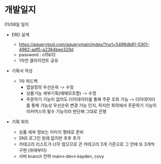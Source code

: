 # 개발일지



01/08일 일지

- ERD 설계
  - https://aquerytool.com/aquerymain/index/?rurl=5496db81-0301-4982-adf5-a2384bee329d
  - password : o15b12 
  - 1차안 클라이언트 공유

- 기획서 작성
  - 1차 피드백
    - 앱설정의 우선순위 -> 수정
    - 상품기능 세부기획(애매모호함) -> 수정
    - 주문하기 기능이 없어도 더미데이터를 통해 주문 조회 가능 -> 더미데이터를 통해 기능상 우선순위 변경 가능 인지, 하지만 회의에서 주문하기 기능이 이커머스의 필수 기능이라 판단해 그대로 진행
- 기획 회의
  - 상품 세부 정보는 이미지 형태로 준비
  - SNS 로그인 원래 없지만 추후 추가
  - 카테고리 리스트가 너무 많으므로 큰 카테고리 3개 기준으로 그 안에 또 3개씩 구현 (위에부터)
  - 서버 branch 전략 main<-dev<-kayden, covy

